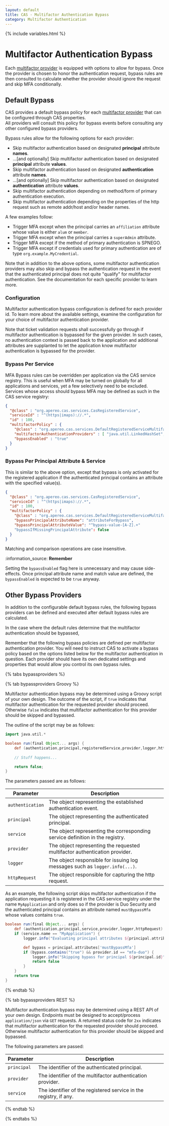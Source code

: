 ```yaml
---
layout: default
title: CAS - Multifactor Authentication Bypass
category: Multifactor Authentication
---
```


{% include variables.html %}

# Multifactor Authentication Bypass

Each [multifactor provider](Configuring-Multifactor-Authentication.html) is equipped with 
options to allow for bypass. Once the provider
is chosen to honor the authentication request, bypass rules are then consulted
to calculate whether the provider should ignore the request and skip MFA conditionally.

## Default Bypass

CAS provides a default bypass policy for 
each [multifactor provider](Configuring-Multifactor-Authentication.html) that can be configured through CAS properties.  
All providers will consult this policy for bypass events before consulting any other configured bypass providers.

Bypass rules allow for the following options for each provider:

- Skip multifactor authentication based on designated **principal** attribute **names**.
- ...[and optionally] Skip multifactor authentication based on designated **principal** attribute **values**.
- Skip multifactor authentication based on designated **authentication** attribute **names**.
- ...[and optionally] Skip multifactor authentication based on designated **authentication** attribute **values**.
- Skip multifactor authentication depending on method/form of primary authentication execution.
- Skip multifactor authentication depending on the properties of the http request such as remote addr/host and/or header names.

A few examples follow:

- Trigger MFA except when the principal carries an `affiliation` attribute whose value is either `alum` or `member`.
- Trigger MFA except when the principal carries a `superAdmin` attribute.
- Trigger MFA except if the method of primary authentication is SPNEGO.
- Trigger MFA except if credentials used for primary authentication are of type `org.example.MyCredential`.

Note that in addition to the above options, some multifactor authentication providers
may also skip and bypass the authentication request in the event that the authenticated principal does not quite "qualify"
for multifactor authentication. See the documentation for each specific provider to learn more.

### Configuration

Multifactor authentication bypass configuration is defined for each provider id. To learn more about the available settings,
examine the configuration for your choice of multifactor authentication provider.

Note that ticket validation requests shall successfully go through if multifactor authentication is
bypassed for the given provider. In such cases, no authentication context is passed back to the application and
additional attributes are supplanted to let the application know multifactor authentication is bypassed for the provider.

### Bypass Per Service

MFA Bypass rules can be overridden per application via the CAS service registry. This is useful when
MFA may be turned on globally for all applications and services, yet a few selectively need to be excluded. Services
whose access should bypass MFA may be defined as such in the CAS service registry:

```json
{
  "@class" : "org.apereo.cas.services.CasRegisteredService",
  "serviceId" : "^(https|imaps)://.*",
  "id" : 100,
  "multifactorPolicy" : {
    "@class" : "org.apereo.cas.services.DefaultRegisteredServiceMultifactorPolicy",
    "multifactorAuthenticationProviders" : [ "java.util.LinkedHashSet", [ "mfa-duo" ] ],
    "bypassEnabled" : "true"
  }
}
```

### Bypass Per Principal Attribute & Service

This is similar to the above option, except that bypass is only activated for
the registered application if the authenticated principal contains an attribute
with the specified value(s). 

```json
{
  "@class" : "org.apereo.cas.services.CasRegisteredService",
  "serviceId" : "^(https|imaps)://.*",
  "id" : 100,
  "multifactorPolicy" : {
    "@class" : "org.apereo.cas.services.DefaultRegisteredServiceMultifactorPolicy",
    "bypassPrincipalAttributeName": "attributeForBypass",
    "bypassPrincipalAttributeValue": "^bypass-value-[A-Z].+"
    "bypassIfMissingPrincipalAttribute": false
  }
}
```

Matching and comparison operations are case insensitive.

<div class="alert alert-info">:information_source: <strong>Remember</strong>
<p>Setting the <code>bypassEnabled</code> flag here is unnecessary and may cause side-effects. Once principal attribute name and match value
are defined, the <code>bypassEnabled</code> is expected to be <code>true</code> anyway.</p>
</div>

## Other Bypass Providers

In addition to the configurable default bypass rules, the following bypass providers 
can be defined and executed after default bypass rules are calculated.

In the case where the default rules determine that the multifactor authentication 
should be bypassed, 

Remember that the following bypass policies are defined per multifactor authentication provider.
You will need to instruct CAS to activate a bypass policy based on the options listed below for the multifactor authentication in question.
Each provider should have its own dedicated settings and properties that would allow you control its own bypass rules.
  
{% tabs bypassproviders %}

{% tab bypassproviders Groovy %}

Multifactor authentication bypass may be determined using a Groovy script of your
own design. The outcome of the script, if `true` indicates that multifactor
authentication for the requested provider should proceed. Otherwise `false` indicates
that  multifactor authentication for this provider should be skipped and bypassed.

The outline of the script may be as follows:

```groovy
import java.util.*

boolean run(final Object... args) {
    def (authentication,principal,registeredService,provider,logger,httpRequest) = args
    
    // Stuff happens...

    return false;
}
```

The parameters passed are as follows:

| Parameter        | Description                                                                   |
|------------------|-------------------------------------------------------------------------------|
| `authentication` | The object representing the established authentication event.                 |
| `principal`      | The object representing the authenticated principal.                          |
| `service`        | The object representing the corresponding service definition in the registry. |
| `provider`       | The object representing the requested multifactor authentication provider.    |
| `logger`         | The object responsible for issuing log messages such as `logger.info(...)`.   |
| `httpRequest`    | The object responsible for capturing the http request.                        |

As an example, the following script skips multifactor authentication if the application
requesting it is registered in the CAS service registry under the name `MyApplication` and
only does so if the provider is Duo Security and the authenticated principal contains
an attribute named `mustBypassMfa` whose values contains `true`.

```groovy
boolean run(final Object... args) {
    def (authentication,principal,service,provider,logger,httpRequest) = args
    if (service.name == "MyApplication") {
        logger.info("Evaluating principal attributes ${principal.attributes}")

        def bypass = principal.attributes['mustBypassMfa']
        if (bypass.contains("true") && provider.id == "mfa-duo") {
            logger.info("Skipping bypass for principal ${principal.id}")
            return false
        }
    }
    return true
}
```

{% endtab %}

{% tab bypassproviders REST %}

Multifactor authentication bypass may be determined using a REST API of your
own design. Endpoints must be designed to accept/process `application/json` via
`GET` requests. A returned status code for `2xx` indicates that multifactor
authentication for the requested provider should proceed. Otherwise multifactor
authentication for this provider should be skipped and bypassed.

The following parameters are passed:

| Parameter   | Description                                                       |
|-------------|-------------------------------------------------------------------|
| `principal` | The identifier of the authenticated principal.                    |
| `provider`  | The identifier of the multifactor authentication provider.        |
| `service`   | The identifier of the registered service in the registry, if any. |


{% endtab %}

{% endtabs %}
